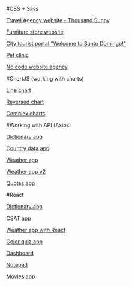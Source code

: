 #CSS + Sass

[Travel Agency website - Thousand Sunny](https://github.com/cgbl-90/sass-thousand-sunny)

[Furniture store website](https://github.com/cgbl-90/sass-furniutr)

[City tourist portal "Welcome to Santo Domingo!"](https://github.com/cgbl-90/welcome_to_santo_domingo)

[Pet clinic](https://github.com/cgbl-90/pet-care-website)

[No code website agency](https://github.com/cgbl-90/no-code-agency)

#ChartJS (working with charts)

[Line chart](https://github.com/cgbl-90/chartjs-line-chart-test)

[Reversed chart](https://github.com/cgbl-90/chartjs-reversed-chart)

[Complex charts](https://github.com/cgbl-90/chartjs-complex-graphics)


#Working with API (Axios)

[Dictionary app](https://github.com/cgbl-90/dictionary-project)

[Country data app](https://github.com/cgbl-90/axios-countries-api)

[Weather app](https://github.com/cgbl-90/weather-app-2)

[Weather app v2](https://github.com/cgbl-90/weather-app)

[Quotes app](https://github.com/cgbl-90/inspirational_quotes_with_API)

#React

[Dictionary app](https://github.com/cgbl-90/dictionary-project)

[CSAT app](https://github.com/cgbl-90/csat-react-app)

[Weather app with React](https://github.com/cgbl-90/react-weather-app)

[Color quiz app](https://github.com/cgbl-90/react-quiz-app)

[Dashboard](https://github.com/cgbl-90/flask-react-dashboard)

[Notepad](https://github.com/cgbl-90/react-word)

[Movies app](https://github.com/cgbl-90/react-movies-code)
